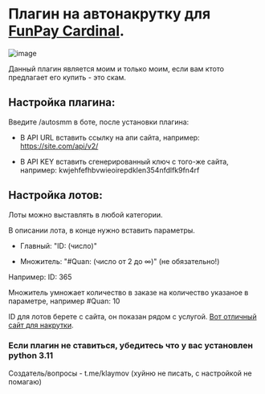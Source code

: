 # Плагин на автонакрутку для [FunPay Cardinal](https://github.com/sidor0912/FunPayCardinal).
![image](https://github.com/user-attachments/assets/8340fcde-4597-4064-97ce-4ce6c389ec6e)

Данный плагин является моим и только моим, если вам ктото предлагает его купить - это скам.

## Настройка плагина:
Введите /autosmm в боте, после установки плагина:

- В API URL вставить ссылку на апи сайта, например: https://site.com/api/v2/

- В API KEY вставить сгенерированный ключ с того-же сайта, например: kwjehfefhbvwieoirepdklen354nfdlfk9fn4rf


## Настройка лотов:
Лоты можно выставлять в любой категории.

В описании лота, в конце нужно вставить параметры.

- Главный: "ID: (число)"

- Множитель: "#Quan: (число от 2 до ∞)" (не обязательно!)

Например: ID: 365

Множитель умножает количество в заказе на количество указаное в параметре, например #Quan: 10



ID для лотов берете с сайта, он показан рядом с услугой. [Вот отличный сайт для накрутки](https://soc-rocket.ru/?ref=261080).

### Если плагин не ставиться, убедитесь что у вас установлен python 3.11

Создатель/вопросы - t.me/klaymov (хуйню не писать, с настройкой не помагаю)

